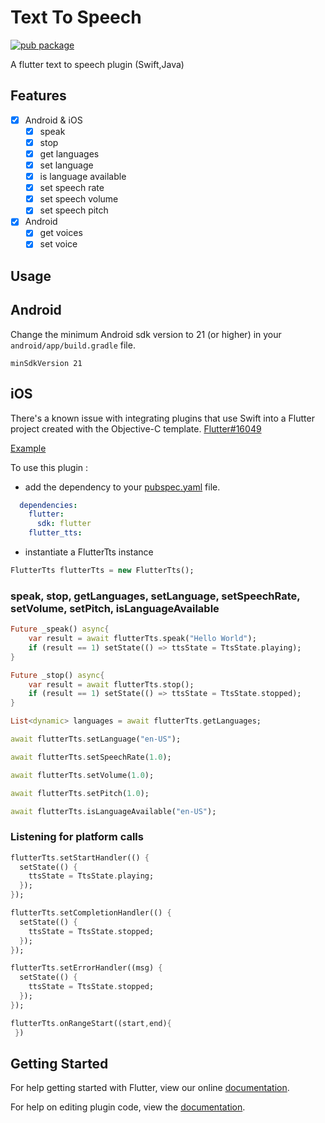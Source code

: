 # Text To Speech
[![pub package](https://img.shields.io/pub/v/flutter_tts.svg?style=for-the-badge&colorB=green)](https://pub.dartlang.org/packages/flutter_tts)

A flutter text to speech plugin (Swift,Java)

## Features

- [x] Android & iOS
  - [x] speak
  - [x] stop
  - [x] get languages
  - [x] set language
  - [x] is language available
  - [x] set speech rate
  - [x] set speech volume
  - [x] set speech pitch
- [x] Android
  - [x] get voices
  - [x] set voice

## Usage

## Android
Change the minimum Android sdk version to 21 (or higher) in your `android/app/build.gradle` file.
```
minSdkVersion 21
```

## iOS
There's a known issue with integrating plugins that use Swift into a Flutter project created with the Objective-C template. [Flutter#16049](https://github.com/flutter/flutter/issues/16049)

[Example](https://github.com/dlutton/flutter_tts/blob/master/example/lib/main.dart) 

To use this plugin : 

- add the dependency to your [pubspec.yaml](https://github.com/dlutton/flutter_tts/blob/master/example/pubspec.yaml) file.

```yaml
  dependencies:
    flutter:
      sdk: flutter
    flutter_tts:
```

- instantiate a FlutterTts instance

```dart
FlutterTts flutterTts = new FlutterTts();
```

### speak, stop, getLanguages, setLanguage, setSpeechRate, setVolume, setPitch, isLanguageAvailable

```dart
Future _speak() async{
    var result = await flutterTts.speak("Hello World");
    if (result == 1) setState(() => ttsState = TtsState.playing);
}

Future _stop() async{
    var result = await flutterTts.stop();
    if (result == 1) setState(() => ttsState = TtsState.stopped);
}

List<dynamic> languages = await flutterTts.getLanguages;

await flutterTts.setLanguage("en-US");

await flutterTts.setSpeechRate(1.0);

await flutterTts.setVolume(1.0);

await flutterTts.setPitch(1.0);

await flutterTts.isLanguageAvailable("en-US");
```

### Listening for platform calls

```dart
flutterTts.setStartHandler(() {
  setState(() {
    ttsState = TtsState.playing;
  });
});

flutterTts.setCompletionHandler(() {
  setState(() {
    ttsState = TtsState.stopped;
  });
});

flutterTts.setErrorHandler((msg) {
  setState(() {
    ttsState = TtsState.stopped;
  });
});

flutterTts.onRangeStart((start,end){
 })
```

## Getting Started

For help getting started with Flutter, view our online
[documentation](https://flutter.io/).

For help on editing plugin code, view the [documentation](https://flutter.io/platform-plugins/#edit-code).
